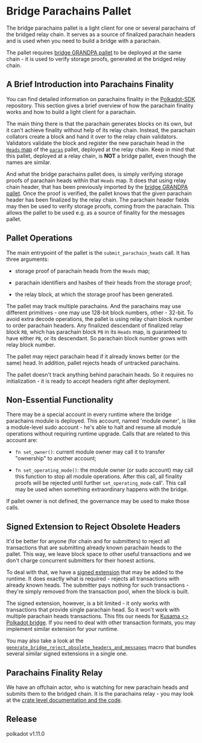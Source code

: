 # Bridge Parachains Pallet

The bridge parachains pallet is a light client for one or several parachains of the bridged relay chain.
It serves as a source of finalized parachain headers and is used when you need to build a bridge with
a parachain.

The pallet requires [bridge GRANDPA pallet](../grandpa/) to be deployed at the same chain - it is used
to verify storage proofs, generated at the bridged relay chain.

## A Brief Introduction into Parachains Finality

You can find detailed information on parachains finality in the
[Polkadot-SDK](https://github.com/paritytech/polkadot-sdk) repository. This section gives a brief overview of how the
parachain finality works and how to build a light client for a parachain.

The main thing there is that the parachain generates blocks on its own, but it can't achieve finality without
help of its relay chain. Instead, the parachain collators create a block and hand it over to the relay chain
validators. Validators validate the block and register the new parachain head in the
[`Heads` map](https://github.com/paritytech/polkadot-sdk/blob/bc5005217a8c2e7c95b9011c96d7e619879b1200/polkadot/runtime/parachains/src/paras/mod.rs#L683-L686)
of the [`paras`](https://github.com/paritytech/polkadot-sdk/tree/master/polkadot/runtime/parachains/src/paras) pallet,
deployed at the relay chain. Keep in mind that this pallet, deployed at a relay chain, is **NOT** a bridge pallet,
even though the names are similar.

And what the bridge parachains pallet does, is simply verifying storage proofs of parachain heads within that
`Heads` map. It does that using relay chain header, that has been previously imported by the
[bridge GRANDPA pallet](../grandpa/). Once the proof is verified, the pallet knows that the given parachain
header has been finalized by the relay chain. The parachain header fields may then be used to verify storage
proofs, coming from the parachain. This allows the pallet to be used e.g. as a source of finality for the messages
pallet.

## Pallet Operations

The main entrypoint of the pallet is the `submit_parachain_heads` call. It has three arguments:

- storage proof of parachain heads from the `Heads` map;

- parachain identifiers and hashes of their heads from the storage proof;

- the relay block, at which the storage proof has been generated.

The pallet may track multiple parachains. And the parachains may use different primitives - one may use 128-bit block
numbers, other - 32-bit. To avoid extra decode operations, the pallet is using relay chain block number to order
parachain headers. Any finalized descendant of finalized relay block `RB`, which has parachain block `PB` in
its `Heads` map, is guaranteed to have either `PB`, or its descendant. So parachain block number grows with relay
block number.

The pallet may reject parachain head if it already knows better (or the same) head. In addition, pallet rejects
heads of untracked parachains.

The pallet doesn't track anything behind parachain heads. So it requires no initialization - it is ready to accept
headers right after deployment.

## Non-Essential Functionality

There may be a special account in every runtime where the bridge parachains module is deployed. This
account, named 'module owner', is like a module-level sudo account - he's able to halt and
resume all module operations without requiring runtime upgrade. Calls that are related to this
account are:

- `fn set_owner()`: current module owner may call it to transfer "ownership" to another account;

- `fn set_operating_mode()`: the module owner (or sudo account) may call this function to stop all
  module operations. After this call, all finality proofs will be rejected until further `set_operating_mode` call'.
  This call may be used when something extraordinary happens with the bridge.

If pallet owner is not defined, the governance may be used to make those calls.

## Signed Extension to Reject Obsolete Headers

It'd be better for anyone (for chain and for submitters) to reject all transactions that are submitting
already known parachain heads to the pallet. This way, we leave block space to other useful transactions and
we don't charge concurrent submitters for their honest actions.

To deal with that, we have a [signed extension](./src/call_ext) that may be added to the runtime.
It does exactly what is required - rejects all transactions with already known heads. The submitter
pays nothing for such transactions - they're simply removed from the transaction pool, when the block
is built.

The signed extension, however, is a bit limited - it only works with transactions that provide single
parachain head. So it won't work with multiple parachain heads transactions. This fits our needs
for [Kusama <> Polkadot bridge](../../docs/polkadot-kusama-bridge-overview.md). If you need to deal
with other transaction formats, you may implement similar extension for your runtime.

You may also take a look at the [`generate_bridge_reject_obsolete_headers_and_messages`](../../bin/runtime-common/src/lib.rs)
macro that bundles several similar signed extensions in a single one.

## Parachains Finality Relay

We have an offchain actor, who is watching for new parachain heads and submits them to the bridged chain.
It is the parachains relay - you may look at the [crate level documentation and the code](../../relays/parachains/).


## Release

polkadot v1.11.0
